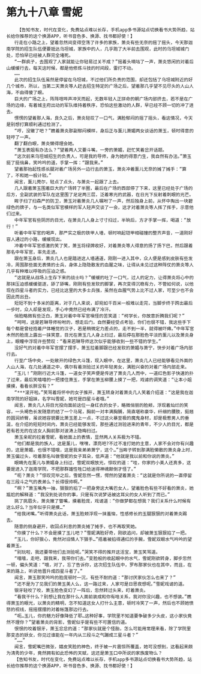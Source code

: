 # 第九十八章 雪妮
        【告知书友，时代在变化，免费站点难以长存，手机app多书源站点切换看书大势所趋，站长给你推荐的这个换源APP，听书音色多、换源、找书都好使！】
       行走在小路之上，望着忽然间变得空荡了许多的家族，萧炎有些无奈的摇了摇头，今天那迦南学院的招生队伍便要抵达乌坦城，家族中的人，几乎跑了大半前去围观，此时的乌坦城城门处，恐怕早已经被人群完全堵死。
       “一群疯子，去围观了人家就能让你轻易过关不成？”摇着头嘀咕了一声，萧炎悠闲的对着后山缓缓行去，每天这时候，都是他修炼斗技的时间段，雷打不动。
       ……
       此次的招生队伍虽然是停留在乌坦城，不过他们所负责的范围，却还包括了乌坦城附近的好几个城市，所以，当第二天萧炎等人赶去招生特定的广场之后，望着那几乎望不见尽头的人山人海，不由得傻了眼。
       巨大的广场之上，阵阵喧哗声冲天而起，无数年轻人正拼命的朝广场内部挤去，若不是在广场的边缘，有着城主府出动的军队维持着秩序，恐怕这些激动的人群，早已经不顾一切的冲了进去。
       愣愣的望着那人海，良久之后，萧炎轻叹了一口气，满脸郁闷的摇了摇头，看这情况，今天是别想打算顺利通过检测了。
       “哼，没辙了吧？”瞧着萧炎那副郁闷模样，身后正与薰儿萧媚两女谈话的萧玉，顿时得意的轻哼了一声。
       翻了翻白眼，萧炎懒得理会她。
       “萧玉表姐有办法么？”望着两人又要斗嘴，一旁的萧媚，赶忙笑着岔开话题。
       “这次前来乌坦城招生的负责人，可是我的导师，身为她的得意门生，我自然有办法。”萧玉挺了挺俏鼻，笑吟吟的道，手掌一挥：“跟我来。”
       望着那抬起性感长腿对着广场另外一边行去的萧玉，萧炎冲着薰儿无奈的摊了摊手：“算了，不和她一般计较。”
       闻言，薰儿莞尔，轻点了点头，与萧炎一起跟了上去。
       几人跟着萧玉围着巨大的广场转了半圈，最后在广场的西部停了下来，这里已经处于广场的后方，全副武装的军队在这里围了足足两三层，泛着寒光的武器，在日光下反射着刺眼的光芒。
       眸子扫了扫森严的防卫，萧玉对着萧炎几人嘱咐了一声，然后独身上前，从怀中掏出一块碧绿色的牌子，与一名类似军官模样的军人轻声交谈了一会，这才对着萧炎等人挥了挥手，示意他们过来。
       中年军官有些阴厉的目光，在萧炎几人身上寸寸扫过，半晌后，方才手掌一挥，喝道：“放行！”
       听着中年军官的喝声，那严实之极的铁甲人墙，顿时响起铠甲相碰撞的整齐声音，一道刚好容人通过的小路，缓缓现出。
       冲着中年军官感激的笑了笑，萧玉将绿牌收好，对着萧炎等人得意的扬了扬下巴，然后跟着那名中年军官，率先走进。
       跟在萧玉身后，萧炎几人也是踏进这人墙通道，刚刚一进入其中，众人便是感到皮肤有些发冷，周围那些面无表情的士兵，身体上隐隐散发的血腥之味，让得从未见过这种阵仗的萧炎等人几乎有种难以呼吸的压迫之感。
       “这就是从战场上生存下来的战士吗？”缓缓的吐了一口气，过人的定力，让得萧炎将心中的那抹压迫感缓缓驱逐，舔了舔嘴，刚刚有些发软的脚掌，再次变得沉稳有力，不管如何说，以他现在四星斗者的实力，已经比这里的大多士兵强，虽然在血腥气势上比不过人家，可至少也不会因此而出丑。
       短短不到十多米的距离，对于几人来说，却宛如千百米一般难以走完，当脚步终于跨出最后一步时，众人却是发现，手心中竟然已经布满了冷汗。
       俏脸略微有些泛白，萧玉对着中年军官嗔怪的苦笑道：“柯学长，你故意折腾我们呢？”
       “呵呵，这是若琳导师吩咐的，想走后门，自然要经受点考验，你们也很不错，我这些手下每个都是曾经抱着尸体睡觉的汉子，若是稍微定力差点的，走不到一半，就得被吓瘫。”中年军官木然的脸庞上露出一抹笑意，目光在萧玉几人身上扫过，最后停在那脸色平淡的薰儿以及萧炎身上，眼瞳中浮现许些赞叹：“看来若琳导师这次似乎能够收到一些不错的学生。”
       没好气的对着中年军官摆了摆手，萧玉拉着脚跟已经发软的萧媚与萧宁，快步对着广场内部行去。
       行至广场中央，一处敞开的绿色大斗篷，现入眼中，在这里，萧炎几人已经能够看见外面的人山人海，在几处通道之中，偶尔有着测验过关的年轻男女，满脸兴奋的对着广场内部走来。
       “玉儿！”刚刚行近大斗篷，一道女子笑声便是传进了萧炎几人而中，一道红色影子快速的扑了过来，最后笑嘻嘻的一把搂住萧玉，手掌在萧玉柳腰上摸了一把，戏谑的调笑道：“让本小姐摸摸，看看长胖没有？”
       “***滚开啦。”笑骂着将怀中的女子推开，萧玉转身对着萧炎几人笑着介绍道：“这是我在迦南学院的好姐妹，名字叫雪妮，她可是四星斗者哦。”
       闻言，萧炎几人将目光投向面前这位一身红衣的女子，略微俏丽的脸颊，浮现着灿烂的笑容，一头褐色长发随意的结了一个马尾，胸前一对丰满胸脯，简直堪称豪华，纤细的腰肢，挺翘的圆润娇臀，虽说她容貌要比萧玉差上一点，不过这火暴至极的魔鬼身材，却是极惹男人的垂涎，在介绍的短短时间内，萧炎已经能够发现，那些通过测验进来的青年，不少人的目光，都是若有若无的在这女人胸前那对波涛上隐晦扫过。
       萧玉亲昵的拉着雪妮，看她面上的表情，显然两人关系极为不错。
       “他们都是我的族人，这是薰儿，嘿嘿，漂亮吧?不过不准打她的主意，人家不会对你有兴趣的，这是萧媚，也很不错哦，这是我亲弟弟萧宁，这个…”当眸子转到那满脸懒散的萧炎身上时，萧玉偏过头，咬着那名叫做雪妮的女子耳朵，低声道：“他就是我以前和你说的萧炎。”
       眼睛先在薰儿与萧媚身上扫过，雪妮双眼放光，惊叹的道：“哇，你家的小美人还真多，这要是进入了迦南学院，不把那群雄性牲口给迷得神魂颠倒才怪了。”
       “呃？萧炎？”惊叹完毕之后，雪妮忽然一愣，愕然的望着萧炎：“这就是你所说的一直停留在三段斗之气的表弟么？长得很帅啊。”
       “啊？”萧玉嘴角一抽，狠狠的掐了一把身旁这大嘴巴女人，望着脸色有些不好看的萧炎，她尴尬的解释道：“我没到处说你的事，只是有次说梦话被这耳尖的女人听到了而已。”
       挑了挑眉头，萧炎撇了瞥嘴，摸着脸庞，戏谑道：“你做梦都在想我？我们关系什么时候有这么好么？当年似乎只是摸…”
       “给我闭嘴。”听得萧炎此话，萧玉脸颊浮现一抹羞恼，性感修长的玉腿狠狠的对着萧炎踢去。
       随意的侧身避开，收回点利息的萧炎摊了摊手，也不再取笑她。
       “你摸了什么？不会是摸了玉儿吧？”雪妮满脸好奇，刚欲追问，却被萧玉狠狠掐了一把。
       “玉儿，你好狠心，竟然对旧情人下狠手…”捂着被掐得通红的手腕，雪妮双眼水气吟吟的望着萧玉。
       “别玩啦，我还要带他们去测验呢。”哭笑不得的推开这活宝，萧玉笑骂道。
       “嘻嘻，走吧，跟我来，我带你们去。”变脸般的收起眼中的水气，雪妮刚欲转身，脚步忽然一顿，偏头笑道：“哦，对了，忘了告诉你，这次招生队伍中，罗布那家伙也在其中，而且，在来的路上，听说他晋升成四星斗者了。”
       闻言，萧玉那笑吟吟的脸庞顿时一沉，有些不耐的道：“那讨厌家伙怎么也来了？”
       “还不是为了见我们的萧玉美人么，这一路过来，人家可是日思夜想呢。”雪妮戏谑的道。
       银牙轻咬了咬，萧玉脸色变幻了一阵后，忽然转过头来，盯着萧炎。
       “看我干什么？别想让我在那什么人面前装成和你有啥关系，我对你没兴趣，也不想装。”瞧得萧玉的眼光，以萧炎的精明，怎不知道这女人打什么主意，顿时冷笑了一声，然后也不顾她愤怒的视线，摇摇摆摆的对着帐篷那边行去。
       “呃…玉儿，你的魅力好像降低了耶…这种好事，学院里不知道要争破多少头皮，这小家伙竟然不理你？”望着萧炎的背影，雪妮似乎是有些不可置信的道。
       恨恨的咬着银牙，萧玉忿忿的道：“那家伙就是个怪胎，怎么可能用常理来看，除了学院里那变态的妖女，你见过谁能在一年内从三段斗之气蹦成三星斗者？”
       “……”
       闻言，雪妮嘴巴微张，嬉皮笑脸的神色，终于被一片震惊所覆盖，她可没想到，这看起来颇为清秀的少年，竟然拥有如此恐怖的天赋，这还是萧玉口中所说的家族废物么？
       【告知书友，时代在变化，免费站点难以长存，手机app多书源站点切换看书大势所趋，站长给你推荐的这个换源APP，听书音色多、换源、找书都好使！】